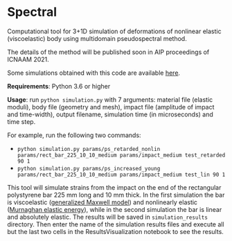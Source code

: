 # Spectral

Computational tool for 3+1D simulation of deformations of nonlinear elastic (viscoelastic) body using multidomain pseudospectral method.

The details of the method will be published soon in AIP proceedings of ICNAAM 2021.

Some simulations obtained with this code are available [here](https://www.researchgate.net/publication/356152589_Formation_of_long_strain_waves_in_viscoelastic_bar_subjected_to_a_longitudinal_pulse_load).

**Requirements**: Python 3.6 or higher

**Usage**: run `python simulation.py` with 7 arguments: material file (elastic moduli), body file (geometry and mesh), impact file (amplitude of impact and time-width), output filename, simulation time (in microseconds) and time step.

For example, run the following two commands:
- `python simulation.py params/ps_retarded_nonlin params/rect_bar_225_10_10_medium params/impact_medium test_retarded 90 1`
- `python simulation.py params/ps_increased_young params/rect_bar_225_10_10_medium params/impact_medium test_lin 90 1`

This tool will simulate strains from the impact on the end of the rectangular polystyrene bar 225 mm long and 10 mm thick. In the first simulation the bar is viscoelastic ([generalized Maxwell model](https://en.wikipedia.org/wiki/Generalized_Maxwell_model)) and nonlinearly elastic ([Murnaghan elastic energy](https://en.wikipedia.org/wiki/Acoustoelastic_effect#Non-linear_elastic_theory_for_hyperelastic_materials)), while in the second simulation the bar is linear and absolutely elastic. The results will be saved in `simulation_results` directory.
Then enter the name of the simulation results files and execute all but the last two cells in the ResultsVisualization notebook to see the results.
